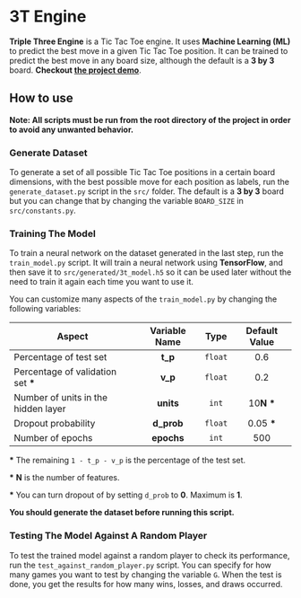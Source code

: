 # 3T Engine

**Triple Three Engine** is a Tic Tac Toe engine. It uses **Machine Learning (ML)** to predict the best move in a given Tic Tac Toe position. It can be trained to predict the best move in any board size, although the default is a **3 by 3** board. **Checkout <a href="https://ttt-engine.web.app/" target="_blank">the project demo</a>**.

## How to use

**Note: All scripts must be run from the root directory of the project in order to avoid any unwanted behavior.**

### Generate Dataset

To generate a set of all possible Tic Tac Toe positions in a certain board dimensions, with the best possible move for each position as labels, run the `generate_dataset.py` script in the `src/` folder. The default is a **3 by 3** board but you can change that by changing the variable `BOARD_SIZE` in `src/constants.py`.

### Training The Model

To train a neural network on the dataset generated in the last step, run the `train_model.py` script. It will train a neural network using **TensorFlow**, and then save it to `src/generated/3t_model.h5` so it can be used later without the need to train it again each time you want to use it.

You can customize many aspects of the `train_model.py` by changing the following variables:

| Aspect                              | Variable Name | Type    | Default Value |
| ----------------------------------- |:-------------:|:-------:|:-------------:|
| Percentage of test set              | **t_p**       | `float` | 0.6           |
| Percentage of validation set __*__  | **v_p**       | `float` | 0.2           |
| Number of units in the hidden layer | **units**     | `int`   | 10**N** __*__ |
| Dropout probability                 | **d_prob**    | `float` | 0.05 __*__    |
| Number of epochs                    | **epochs**    | `int`   | 500           |

__*__ The remaining `1 - t_p - v_p` is the percentage of the test set.

__*__ **N** is the number of features.

__*__ You can turn dropout of by setting `d_prob` to **0**. Maximum is **1**.

**You should generate the dataset before running this script.**

### Testing The Model Against A Random Player

To test the trained model against a random player to check its performance, run the `test_against_random_player.py` script. You can specify for how many games you want to test by changing the variable `G`. When the test is done, you get the results for how many wins, losses, and draws occurred.
